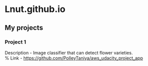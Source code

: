 # Lnut.github.io
## My projects
### Project 1 
Description -  Image classifier that can detect flower varieties.\
% Link - https://github.com/PolleyTaniya/aws_udacity_project_app
